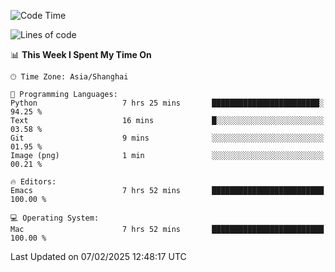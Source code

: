 <!--START_SECTION:waka-->
![Code Time](http://img.shields.io/badge/Code%20Time-2%2C514%20hrs%205%20mins-blue)

![Lines of code](https://img.shields.io/badge/From%20Hello%20World%20I%27ve%20Written-335.2%20thousand%20lines%20of%20code-blue)

📊 **This Week I Spent My Time On** 

```text
🕑︎ Time Zone: Asia/Shanghai

💬 Programming Languages: 
Python                   7 hrs 25 mins       ████████████████████████░   94.25 % 
Text                     16 mins             █░░░░░░░░░░░░░░░░░░░░░░░░   03.58 % 
Git                      9 mins              ░░░░░░░░░░░░░░░░░░░░░░░░░   01.95 % 
Image (png)              1 min               ░░░░░░░░░░░░░░░░░░░░░░░░░   00.21 % 

🔥 Editors: 
Emacs                    7 hrs 52 mins       █████████████████████████   100.00 % 

💻 Operating System: 
Mac                      7 hrs 52 mins       █████████████████████████   100.00 % 
```


 Last Updated on 07/02/2025 12:48:17 UTC
<!--END_SECTION:waka-->
